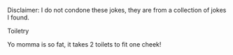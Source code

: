 Disclaimer: I do not condone these jokes, they are from a collection of jokes I found.

Toiletry

Yo momma is so fat, it takes 2 toilets to fit one cheek!

